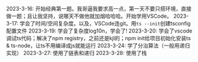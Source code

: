 2023-3-16: 开始经典第一题。我哥逼我要求高一点，第一天不要只搭环境，直接做一题；且让我坚持，说哪天不做他就加烟哈哈哈。开始学用VSCode。
2023-3-17: 学会了时间/空间复杂度。以及，VSCode连git。用`ts --init`创建tsconfig配置文件
2023-3-19: 学会了复杂度log10n，学会了!
2023-3-20: 学会了vscode调试ts代码；解决了npm registry，之前还是kjl的；npm init给项目初始化安装ts & ts-node，让ts不用编译成js就能运行
2023-3-24: 学了分治算法（一般用递归实现）
2023-3-27: 使用了链表和递归
2023-3-28: 使用了栈
